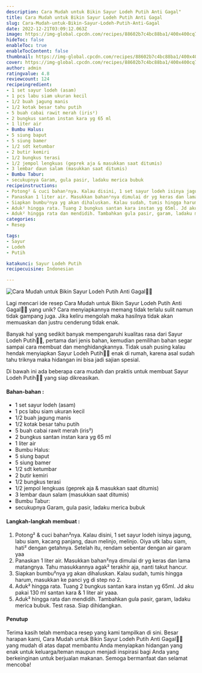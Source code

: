 ```yaml
---
description: Cara Mudah untuk Bikin Sayur Lodeh Putih Anti Gagal"
title: Cara Mudah untuk Bikin Sayur Lodeh Putih Anti Gagal
slug: Cara-Mudah-untuk-Bikin-Sayur-Lodeh-Putih-Anti-Gagal
date: 2022-12-21T03:09:12.063Z
image: https://img-global.cpcdn.com/recipes/88602b7c4bc88ba1/400x400cq70/photo.jpg
hideToc: false
enableToc: true
enableTocContent: false
thumbnail: https://img-global.cpcdn.com/recipes/88602b7c4bc88ba1/400x400cq70/photo.jpg
cover: https://img-global.cpcdn.com/recipes/88602b7c4bc88ba1/400x400cq70/photo.jpg
author: admin
ratingvalue: 4.8
reviewcount: 124
recipeingredient:
- 1 set sayur lodeh (asam)
- 1 pcs labu siam ukuran kecil
- 1/2 buah jagung manis
- 1/2 kotak besar tahu putih
- 5 buah cabai rawit merah (iris²)
- 2 bungkus santan instan kara yg 65 ml
- 1 liter air
- Bumbu Halus:
- 5 siung baput
- 5 siung bamer
- 1/2 sdt ketumbar
- 2 butir kemiri
- 1/2 bungkus terasi
- 1/2 jempol lengkuas (geprek aja & masukkan saat ditumis)
- 3 lembar daun salam (masukkan saat ditumis)
- Bumbu Tabur:
- secukupnya Garam, gula pasir, ladaku merica bubuk
recipeinstructions:
- Potong² & cuci bahan²nya. Kalau disini, 1 set sayur lodeh isinya jagung, labu siam, kacang panjang, daun melinjo, melinjo. Oiya utk labu siam, hati² dengan getahnya. Setelah itu, rendam sebentar dengan air garam yaa
- Panaskan 1 liter air. Masukkan bahan²nya dimulai dr yg keras dan lama matangnya. Tahu masukkannya agak² terakhir aja, nanti takut hancur.
- Siapkan bumbu²nya yg akan dihaluskan. Kalau sudah, tumis hingga harum, masukkan ke panci yg di step no 2.
- Aduk² hingga rata. Tuang 2 bungkus santan kara instan yg 65ml. Jd aku pakai 130 ml santan kara & 1 liter air yaaa.
- Aduk² hingga rata dan mendidih. Tambahkan gula pasir, garam, ladaku merica bubuk. Test rasa. Siap dihidangkan.
categories:
- Resep

tags:
- Sayur
- Lodeh
- Putih

katakunci: Sayur Lodeh Putih
recipecuisine: Indonesian

---
```


![Cara Mudah untuk Bikin Sayur Lodeh Putih Anti Gagal👩‍🍳](https://img-global.cpcdn.com/recipes/88602b7c4bc88ba1/400x400cq70/photo.jpg)

Lagi mencari ide resep Cara Mudah untuk Bikin Sayur Lodeh Putih Anti Gagal👩‍🍳 yang unik? Cara menyiapkannya memang tidak terlalu sulit namun tidak gampang juga. Jika keliru mengolah maka hasilnya tidak akan memuaskan dan justru cenderung tidak enak.

Banyak hal yang sedikit banyak mempengaruhi kualitas rasa dari Sayur Lodeh Putih👩‍🍳, pertama dari jenis bahan, kemudian pemilihan bahan segar sampai cara membuat dan menghidangkannya. Tidak usah pusing kalau hendak menyiapkan Sayur Lodeh Putih👩‍🍳 enak di rumah, karena asal sudah tahu triknya maka hidangan ini bisa jadi sajian spesial.

Di bawah ini ada beberapa cara mudah dan praktis untuk membuat Sayur Lodeh Putih👩‍🍳 yang siap dikreasikan.

<!--inarticleads1-->

#### Bahan-bahan :

- 1 set sayur lodeh (asam)
- 1 pcs labu siam ukuran kecil
- 1/2 buah jagung manis
- 1/2 kotak besar tahu putih
- 5 buah cabai rawit merah (iris²)
- 2 bungkus santan instan kara yg 65 ml
- 1 liter air
- Bumbu Halus:
- 5 siung baput
- 5 siung bamer
- 1/2 sdt ketumbar
- 2 butir kemiri
- 1/2 bungkus terasi
- 1/2 jempol lengkuas (geprek aja & masukkan saat ditumis)
- 3 lembar daun salam (masukkan saat ditumis)
- Bumbu Tabur:
- secukupnya Garam, gula pasir, ladaku merica bubuk

<!--inarticleads2-->

#### Langkah-langkah membuat :

1. Potong² & cuci bahan²nya. Kalau disini, 1 set sayur lodeh isinya jagung, labu siam, kacang panjang, daun melinjo, melinjo. Oiya utk labu siam, hati² dengan getahnya. Setelah itu, rendam sebentar dengan air garam yaa
1. Panaskan 1 liter air. Masukkan bahan²nya dimulai dr yg keras dan lama matangnya. Tahu masukkannya agak² terakhir aja, nanti takut hancur.
1. Siapkan bumbu²nya yg akan dihaluskan. Kalau sudah, tumis hingga harum, masukkan ke panci yg di step no 2.
1. Aduk² hingga rata. Tuang 2 bungkus santan kara instan yg 65ml. Jd aku pakai 130 ml santan kara & 1 liter air yaaa.
1. Aduk² hingga rata dan mendidih. Tambahkan gula pasir, garam, ladaku merica bubuk. Test rasa. Siap dihidangkan.

#### Penutup

Terima kasih telah membaca resep yang kami tampilkan di sini. Besar harapan kami, Cara Mudah untuk Bikin Sayur Lodeh Putih Anti Gagal👩‍🍳 yang mudah di atas dapat membantu Anda menyiapkan hidangan yang enak untuk keluarga/teman maupun menjadi inspirasi bagi Anda yang berkeinginan untuk berjualan makanan. Semoga bermanfaat dan selamat mencoba!